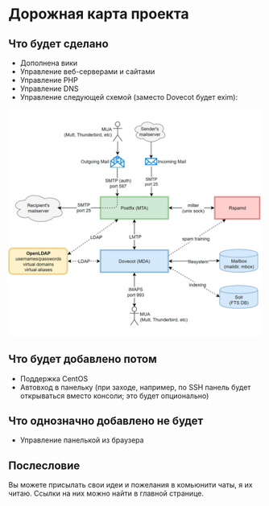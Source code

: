 # Дорожная карта проекта

## Что будет сделано

+ Дополнена вики
+ Управление веб-серверами и сайтами
+ Управление PHP
+ Управление DNS
+ Управление следующей схемой (заместо Dovecot будет exim):

![Реализация почты](https://raw.githubusercontent.com/NagibatorIgor/ccp/main/screenshots/mail_roadmap.jpg)

## Что будет добавлено потом

+ Поддержка CentOS
+ Автовход в панельку (при заходе, например, по SSH панель будет открываться вместо консоли; это будет опционально)

## Что однозначно добавлено не будет

+ Управление панелькой из браузера

## Послесловие

Вы можете присылать свои идеи и пожелания в комьюнити чаты, я их читаю. Ссылки на них можно найти в главной странице. 